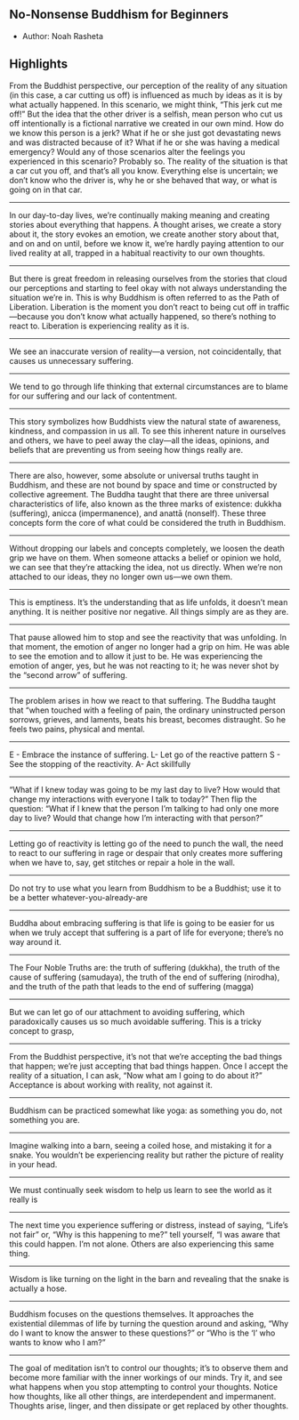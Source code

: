 ## No-Nonsense Buddhism for Beginners
- Author: Noah Rasheta
## Highlights
From the Buddhist perspective, our perception of the reality of any situation (in this case, a car cutting us off) is influenced as much by ideas as it is by what actually happened. In this scenario, we might think, “This jerk cut me off!” But the idea that the other driver is a selfish, mean person who cut us off intentionally is a fictional narrative we created in our own mind. How do we know this person is a jerk? What if he or she just got devastating news and was distracted because of it? What if he or she was having a medical emergency? Would any of those scenarios alter the feelings you experienced in this scenario? Probably so. The reality of the situation is that a car cut you off, and that’s all you know. Everything else is uncertain; we don’t know who the driver is, why he or she behaved that way, or what is going on in that car.

--- 

In our day-to-day lives, we’re continually making meaning and creating stories about everything that happens. A thought arises, we create a story about it, the story evokes an emotion, we create another story about that, and on and on until, before we know it, we’re hardly paying attention to our lived reality at all, trapped in a habitual reactivity to our own thoughts.

--- 

But there is great freedom in releasing ourselves from the stories that cloud our perceptions and starting to feel okay with not always understanding the situation we’re in. This is why Buddhism is often referred to as the Path of Liberation. Liberation is the moment you don’t react to being cut off in traffic—because you don’t know what actually happened, so there’s nothing to react to. Liberation is experiencing reality as it is.

---
We see an inaccurate version of reality—a version, not coincidentally, that causes us unnecessary suffering. 

---
We tend to go through life thinking that external circumstances are to blame for our suffering and our lack of contentment.

---
This story symbolizes how Buddhists view the natural state of awareness, kindness, and compassion in us all. To see this inherent nature in ourselves and others, we have to peel away the clay—all the ideas, opinions, and beliefs that are preventing us from seeing how things really are.

---
There are also, however, some absolute or universal truths taught in Buddhism, and these are not bound by space and time or constructed by collective agreement. The Buddha taught that there are three universal characteristics of life, also known as the three marks of existence: dukkha (suffering), anicca (impermanence), and anattā (nonself). These three concepts form the core of what could be considered the truth in Buddhism.

---
Without dropping our labels and concepts completely, we loosen the death grip we have on them. When someone attacks a belief or opinion we hold, we can see that they’re attacking the idea, not us directly. When we’re non attached to our ideas, they no longer own us—we own them.

---
This is emptiness. It’s the understanding that as life unfolds, it doesn’t mean anything. It is neither positive nor negative. All things simply are as they are.

---
That pause allowed him to stop and see the reactivity that was unfolding. In that moment, the emotion of anger no longer had a grip on him. He was able to see the emotion and to allow it just to be. He was experiencing the emotion of anger, yes, but he was not reacting to it; he was never shot by the “second arrow” of suffering.

---
The problem arises in how we react to that suffering. The Buddha taught that “when touched with a feeling of pain, the ordinary uninstructed person sorrows, grieves, and laments, beats his breast, becomes distraught. So he feels two pains, physical and mental.

---
E - Embrace the instance of suffering.
L- Let go of the reactive pattern
S - See the stopping of the reactivity.
A- Act skillfully

---
“What if I knew today was going to be my last day to live? How would that change my interactions with everyone I talk to today?” Then flip the question: “What if I knew that the person I’m talking to had only one more day to live? Would that change how I’m interacting with that person?”

---
Letting go of reactivity is letting go of the need to punch the wall, the need to react to our suffering in rage or despair that only creates more suffering when we have to, say, get stitches or repair a hole in the wall.

---
Do not try to use what you learn from Buddhism to be a Buddhist; use it to be a better whatever-you-already-are

---
Buddha about embracing suffering is that life is going to be easier for us when we truly accept that suffering is a part of life for everyone; there’s no way around it.

---
The Four Noble Truths are: the truth of suffering (dukkha), the truth of the cause of suffering (samudaya), the truth of the end of suffering (nirodha), and the truth of the path that leads to the end of suffering (magga)

---
But we can let go of our attachment to avoiding suffering, which paradoxically causes us so much avoidable suffering. This is a tricky concept to grasp,

---
From the Buddhist perspective, it’s not that we’re accepting the bad things that happen; we’re just accepting that bad things happen. Once I accept the reality of a situation, I can ask, “Now what am I going to do about it?” Acceptance is about working with reality, not against it.

---
Buddhism can be practiced somewhat like yoga: as something you do, not something you are.

---
Imagine walking into a barn, seeing a coiled hose, and mistaking it for a
snake. You wouldn’t be experiencing reality but rather the picture of reality in your head.

---
We must continually seek wisdom to help us learn to see the world as it really is

---
The next time you experience suffering or distress, instead of saying, “Life’s not fair” or, “Why is this happening to me?” tell yourself, “I was aware that this could happen. I’m not alone. Others are also experiencing this same thing.

---
Wisdom is like turning on the light in the barn and revealing that the snake is actually a hose.

---
Buddhism focuses on the questions themselves. It approaches the existential dilemmas of life by turning the question around and asking, “Why do I
want to know the answer to these questions?” or “Who is the ‘I’ who wants to know who I am?”

---
The goal of meditation isn’t to control our thoughts; it’s to observe them and become more familiar with the inner workings of our minds. Try it, and see what happens when you stop attempting to control your thoughts. Notice how thoughts, like all other things, are interdependent and impermanent. Thoughts arise, linger, and then dissipate or get replaced by other thoughts.